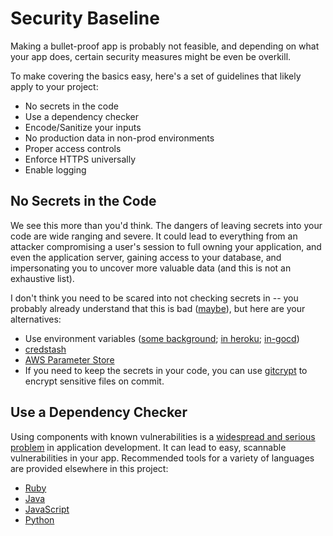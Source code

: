 # Security Baseline
Making a bullet-proof app is probably not feasible, and depending on what your app does, certain security measures might be even be overkill.

To make covering the basics easy, here's a set of guidelines that likely apply to your project:  

* No secrets in the code
* Use a dependency checker
* Encode/Sanitize your inputs
* No production data in non-prod environments
* Proper access controls
* Enforce HTTPS universally
* Enable logging


## No Secrets in the Code
We see this more than you'd think. The dangers of leaving secrets into your code are wide ranging and severe. It could lead to everything from an attacker compromising a user's session to full owning your application, and even the application server, gaining access to your database, and impersonating you to uncover more valuable data (and this is not an exhaustive list). 

I don't think you need to be scared into not checking secrets in -- you probably already understand that this is bad ([maybe][facepalm commit messages]), but here are your alternatives:

* Use environment variables ([some background][12-factor-app]; [in heroku][heroku-config-vars]; [in-gocd][go-envs])
* [credstash][credstash-details]
* [AWS Parameter Store][param-store]
* If you need to keep the secrets in your code, you can use [gitcrypt][gitcrypt-repo] to encrypt sensitive files on commit. 


[facepalm commit messages]: https://github.com/search?utf8=%E2%9C%93&q=add+secret+key&type=Commits

[credstash-details]: https://github.com/fugue/credstash#how-does-it-work

[gitcrypt-repo]: https://github.com/AGWA/git-crypt

[12-factor-app]: https://12factor.net/config

[param-store]: https://docs.aws.amazon.com/systems-manager/latest/userguide/systems-manager-paramstore.html

[heroku-config-vars]: https://devcenter.heroku.com/articles/config-vars

[go-envs]: https://docs.gocd.org/15.3.0/faq/dev_use_current_revision_in_build.html

## Use a Dependency Checker
Using components with known vulnerabilities is a [widespread and serious problem][owasp-a9] in application development. It can lead to easy, scannable vulnerabilities in your app. Recommended tools for a variety of languages are provided elsewhere in this project:  

* [Ruby]
* [Java]
* [JavaScript]
* [Python]

[owasp-a9]: https://www.owasp.org/index.php/Top_10_2013-A9-Using_Components_with_Known_Vulnerabilities

[Ruby]: https://github.com/saradiaz/appsec-toolbelt/blob/master/Ruby/dependency-checkers.md

[Java]: https://github.com/saradiaz/appsec-toolbelt/blob/master/Java/dependency-check.md

[JavaScript]: https://github.com/saradiaz/appsec-toolbelt/tree/master/JavaScript/dependency-checking

[Python]: https://github.com/saradiaz/appsec-toolbelt/blob/master/Python/dependency-check.md
